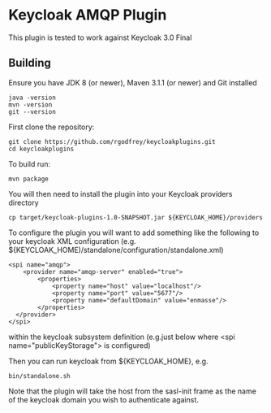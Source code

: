 Keycloak AMQP Plugin
====================

This plugin is tested to work against Keycloak 3.0 Final

Building
--------

Ensure you have JDK 8 (or newer), Maven 3.1.1 (or newer) and Git installed

    java -version
    mvn -version
    git --version
    
First clone the repository:
    
    git clone https://github.com/rgodfrey/keycloakplugins.git
    cd keycloakplugins
    
To build run:

    mvn package
    
You will then need to install the plugin into your Keycloak providers directory

    cp target/keycloak-plugins-1.0-SNAPSHOT.jar ${KEYCLOAK_HOME}/providers
    
To configure the plugin you will want to add something like the following to your keycloak XML configuration (e.g. ${KEYCLOAK_HOME)/standalone/configuration/standalone.xml)

    <spi name="amqp">
        <provider name="amqp-server" enabled="true">
            <properties>
                <property name="host" value="localhost"/>
                <property name="port" value="5677"/>
                <property name="defaultDomain" value="enmasse"/>
            </properties>
      </provider>
    </spi>

within the keycloak subsystem definition (e.g.just below where &lt;spi name="publicKeyStorage"&gt; is configured)
    
Then you can run keycloak from ${KEYCLOAK_HOME}, e.g.

    bin/standalone.sh

Note that the plugin will take the host from the sasl-init frame as the name of the keycloak domain you wish to authenticate against.
